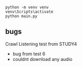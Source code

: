 ```
python -m venv venv
venv\Scripts\activate
python main.py
```

## bugs
Crawl Listening test from STUDY4
- bug from test 6
- couldnt download any audio
